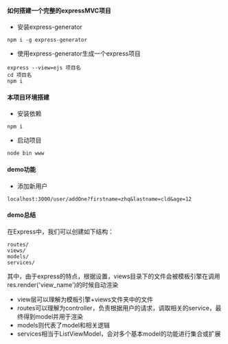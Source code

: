 #### 如何搭建一个完整的expressMVC项目
* 安装express-generator
```
npm i -g express-generator
```
* 使用express-generator生成一个express项目
```
express --view=ejs 项目名
cd 项目名
npm i
```
#### 本项目环境搭建
* 安装依赖
```
npm i
```
* 启动项目
```
node bin www
```
#### demo功能
* 添加新用户
```
localhost:3000/user/addOne?firstname=zhq&lastname=cld&age=12 
```
#### demo总结
在Express中，我们可以创建如下结构：
```
routes/
views/
models/
services/
```
其中，由于express的特点，根据设置，views目录下的文件会被模板引擎在调用res.render('view_name')的时候自动渲染
* view层可以理解为模板引擎+views文件夹中的文件
* routes可以理解为controller，负责根据用户的请求，调取相关的service，最终得到model并用于渲染
* models则代表了model和相关逻辑
* services相当于ListViewModel，会对多个基本model的功能进行集合或扩展
